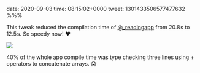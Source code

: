 date: 2020-09-03
time: 08:15:02+0000
tweet: 1301433506577477632
%%%

This tweak reduced the compilation time of [@_readingapp](https://twitter.com/_readingapp) from 20.8 s to 12.5 s. So speedy now! ❤️

![](Eg-e343WoAEHH34.jpg)

40% of the whole app compile time was type checking three lines using + operators to concatenate arrays. 😱
